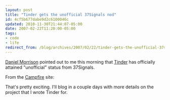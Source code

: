 ```yaml
---
layout: post
title: "Tinder gets the unofficial 37Signals nod"
id: 4cf5b677dabe9d2c6100046c
updated: 2010-11-30T21:44:07-05:00
date: 2007-02-22T11:20:00-05:00
tags:
- code
- life
redirect_from: /blog/archives/2007/02/22/tinder-gets-the-unofficial-37signals-nod/
---
```


[Daniel Morrison](http://daniel.collectiveidea.com/blog) pointed out to me this morning that [Tinder](/2006/12/8/tinder-campfire-api) has officially attained "unofficial" status from 37Signals.

From the [Campfire](http://www.campfirenow.com/) site:

<!-- Image not found: /assets/2007/2/22/tinder_on_campfirenowcom.png -->
That's pretty exciting. I'll blog in a couple days with more details on the project that I wrote Tinder for.
